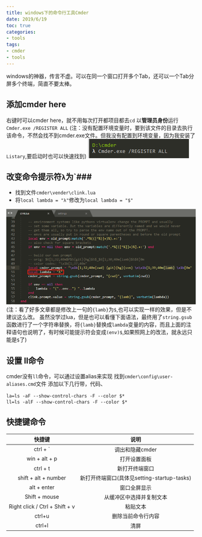 ```yaml
---
title: windows下的命令行工具Cmder
date: 2019/6/19
toc: true
categories:
- tools
tags:
- cmder
- tools
---
```


windows的神器，传言不虚。可以在同一个窗口打开多个Tab，还可以一个Tab分屏多个终端，简直不要太棒。
<!--more-->

## 添加cmder here
右键时可以cmder here，就不用每次打开都项目都去`cd`
以**管理员身份**运行`Cmder.exe /REGISTER ALL`
(注：没有配置环境变量时，要到该文件的目录去执行该命令，不然会找不到cmder.exe文件。但我没有配置到环境变量，因为我安装了`Listary`,要启动时也可以快速找到)
![cmder](https://github.com/CynicKimi/images/raw/master/cmder_here.PNG)

## 改变命令提示符`λ`为`### 
- 找到文件`cmder\vender\clink.lua`
- 将`local lambda = "λ"`修改为`local lambda = "$"`

![cmder](https://github.com/CynicKimi/images/raw/master/prompt.png)
(注：看了好多文章都是修改上一句的`{lamb}`为`$`,也可以实现一样的效果，但是不建议这么改。
虽然没学过lua，但是也可以看懂下面语法，最终用了`string.gsub`函数进行了一个字符串替换，将`{lamb}`替换成`lambda`变量的内容，而且上面的注释语句也说明了，有时候可能提示符会变成`(env)$`,如果照网上的改法，就永远只能是`$`了)

## 设置 ll命令
cmder没有`ll`命令，可以通过设置alias来实现
找到`cmder\config\user-aliases.cmd`文件
添加以下几行带，代码、
```
la=ls -aF --show-control-chars -F --color $*
ll=ls -alF --show-control-chars -F --color $*
```

## 快捷键命令

| 快捷键   | 说明 |
| :------: | :--: |
| ctrl + ` | 调出和隐藏cmder |
| win + alt + p | 打开设置面板 |
| ctrl + t | 新打开终端窗口 |
| shift + alt + number | 新打开终端窗口(具体见setting-startup-tasks) |
| alt + enter | 窗口全屏显示 |
| Shift + mouse | 从缓冲区中选择并复制文本 |
| Right click / Ctrl + Shift + v | 粘贴文本 |
| ctrl+u | 删除当前命令行内容 |
| ctrl+l | 清屏 |




